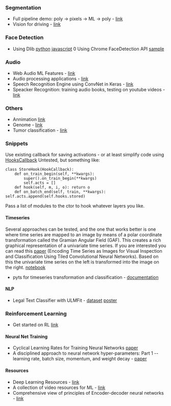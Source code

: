 ### Segmentation
- Full pipeline demo: poly -> pixels -> ML -> poly - [link](https://www.kaggle.com/lopuhin/full-pipeline-demo-poly-pixels-ml-poly)
- Vision for driving - [link](https://wayve.ai/blog/2018/10/8/vision-for-driving-with-deep-learning)

### Face Detection
- Using Dlib [python](https://engmrk.com/face-detection-application/) [javascript](https://medium.com/@muehler.v/node-js-face-recognition-js-simple-and-robust-face-recognition-using-deep-learning-ea5ba8e852)
0 Using Chrome FaceDetection API [sample](https://medium.com/@joomiguelcunha/lets-play-with-chrome-s-face-detection-api-ca13017a958f)

### Audio
- Web Audio ML Features - [link](https://smus.com/web-audio-ml-features/)
- Audio processing applications - [link](https://www.analyticsvidhya.com/blog/2018/01/10-audio-processing-projects-applications/)
- Speech Recognition Engine using ConvNet in Keras - [link](https://blog.manash.me/building-a-dead-simple-word-recognition-engine-using-convnet-in-keras-25e72c19c12b)
- Speacker Recognition: training audio books, testing on youtube videos - [link](https://towardsdatascience.com/automatic-speaker-recognition-using-transfer-learning-6fab63e34e74)

### Others
- Annimation [link](https://nbviewer.jupyter.org/gist/joshfp/85d96f07aaa5f4d2c9eb47956ccdcc88/lesson2-sgd-in-action.ipynb)
- Genome - [link](https://medium.com/@alenaharley/tumor-normal-sequencing-is-this-variant-real-7d972df7242a) 
- Tumor classification - [link](https://medium.com/@alenaharley/tumor-classification-using-gene-expression-data-poking-at-a-problem-using-fast-ai-again-8633c2256c85)

### Snippets

Use existing callback for saving activations - or at least simplify code using [HooksCallback](http://docs.fast.ai/callbacks.hooks.html) Untested, but something like:
```
class StoreHook(HookCallback):
    def on_train_begin(self, **kwargs):
        super().on_train_begin(**kwargs)
        self.acts = []
    def hook(self, m, i, o): return o
    def on_batch_end(self, train, **kwargs): self.acts.append(self.hooks.stored)
```
Pass a list of modules to the ctor to hook whatever layers you like.

#### Timeseries
Several approaches can be tested, and the one that works better is one where time series are mapped to an image by means of a polar coordinate transformation called the Gramian Angular Field (GAF). This creates a rich graphical representation of a univariate time series. If you are interested you can read this [paper](https://aaai.org/ocs/index.php/WS/AAAIW15/paper/viewFile/10179/10251) (Encoding Time Series as Images for Visual Inspection and Classification Using Tiled Convolutional Neural Networks). Based on this the univariate time series on the left is transformed into the image on the right. [notebook](https://gist.github.com/oguiza/6b08fd42921e6b0de14e9ee2e8e0bfa7)
- pyts for timeseries transformation and classification - [documentation](https://johannfaouzi.github.io/pyts/index.html)

#### NLP 
- Legal Text Classifier with ULMFit - [dataset](https://www.singaporelawwatch.sg/Judgments) [poster](https://docs.google.com/presentation/d/1U9VkRz6nKTz9Vbtoe0UuGHONTkd7XzWZBGlY_ihNbjQ/edit#slide=id.g25df3f774b_0_170)

### Reinforcement Learning
- Get started on RL [link](https://spinningup.openai.com/en/latest/)

#### Neural Net Training
- Cyclical Learning Rates for Training Neural Networks [paper](https://arxiv.org/pdf/1506.01186.pdf)
- A disciplined approach to neural network hyper-parameters: Part 1 -- learning rate, batch size, momentum, and weight decay - [paper](https://arxiv.org/abs/1803.09820)

#### Resources
- Deep Learning Resources - [link](https://sgfin.github.io/learning-resources/)
- A collection of video resources for ML - [link](https://github.com/dustinvtran/ml-videos)
- Comprehensive view of principles of Encoder-decoder neural networks - [link](https://docs.wixstatic.com/ugd/a5aa2f_1f1dac65975b41489eb9a6ca663cbf1b.pdf)
